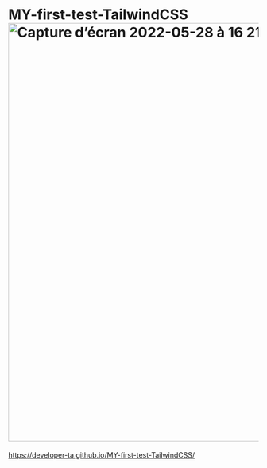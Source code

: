 # MY-first-test-TailwindCSS<img width="841" alt="Capture d’écran 2022-05-28 à 16 21 21" src="https://user-images.githubusercontent.com/78349294/170829449-bb924503-824d-45df-8ac1-28859fd96bc2.png">

https://developer-ta.github.io/MY-first-test-TailwindCSS/
